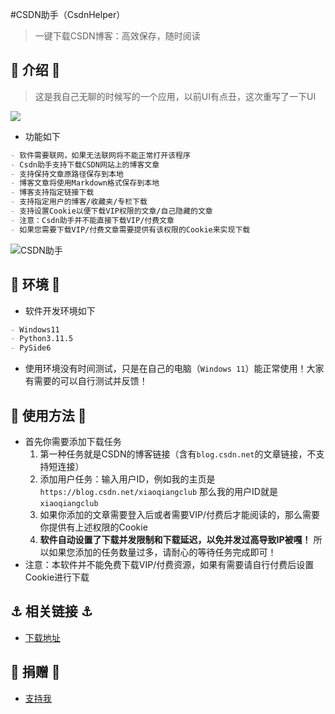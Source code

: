 #CSDN助手（CsdnHelper）
>一键下载CSDN博客：高效保存，随时阅读


## 📖 介绍 📖         
> 这是我自己无聊的时候写的一个应用，以前UI有点丑，这次重写了一下UI

![](https://files.mdnice.com/user/15413/418d5df8-fa50-4ac0-b6f8-d9800dda499d.png)
- 功能如下
```markdown
- 软件需要联网，如果无法联网将不能正常打开该程序
- Csdn助手支持下载CSDN网站上的博客文章
- 支持保持文章原路径保存到本地
- 博客文章将使用Markdown格式保存到本地
- 博客支持指定链接下载
- 支持指定用户的博客/收藏夹/专栏下载
- 支持设置Cookie以便下载VIP权限的文章/自己隐藏的文章
- 注意：Csdn助手并不能直接下载VIP/付费文章
- 如果您需要下载VIP/付费文章需要提供有该权限的Cookie来实现下载
```

![CSDN助手](https://files.mdnice.com/user/15413/0222362a-cb43-4c3a-92f5-de42dd1a957d.png)


## 🏡 环境 🏡         
- 软件开发环境如下
```md
- Windows11
- Python3.11.5
- PySide6
```
- 使用环境没有时间测试，只是在自己的电脑（`Windows 11`）能正常使用！大家有需要的可以自行测试并反馈！


## 📒 使用方法 📒
- 首先你需要添加下载任务
  1. 第一种任务就是CSDN的博客链接（含有`blog.csdn.net`的文章链接，不支持短连接）
  2. 添加用户任务：输入用户ID，例如我的主页是`https://blog.csdn.net/xiaoqiangclub` 那么我的用户ID就是`xiaoqiangclub`
  3. 如果你添加的文章需要登入后或者需要VIP/付费后才能阅读的，那么需要你提供有上述权限的Cookie
  4. **软件自动设置了下载并发限制和下载延迟，以免并发过高导致IP被嘎！** 所以如果您添加的任务数量过多，请耐心的等待任务完成即可！
- 注意：本软件并不能免费下载VIP/付费资源，如果有需要请自行付费后设置Cookie进行下载

## ⚓️ 相关链接 ⚓️ 
- [下载地址](https://www.123pan.com/s/VP4vjv-KfQ0v.html)

## 🎈 捐赠 🎈
- [支持我](https://gitee.com/xiaoqiangclub/xiaoqiangapps/raw/master/images/xiaoqiangclub_ad.png)
